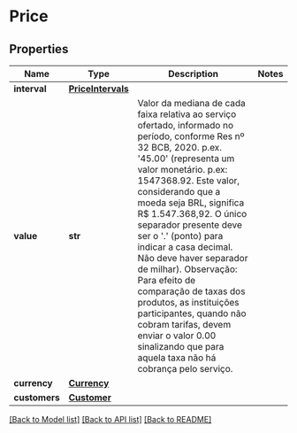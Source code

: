 # Price

## Properties
Name | Type | Description | Notes
------------ | ------------- | ------------- | -------------
**interval** | [**PriceIntervals**](PriceIntervals.md) |  | 
**value** | **str** | Valor da mediana de cada faixa relativa ao serviço ofertado, informado no período, conforme Res nº 32 BCB, 2020. p.ex. &#x27;45.00&#x27; (representa um valor monetário. p.ex: 1547368.92. Este valor, considerando que a moeda seja BRL, significa R$ 1.547.368,92. O único separador presente deve ser o &#x27;.&#x27; (ponto) para indicar a casa decimal. Não deve haver separador de milhar).  Observação: Para efeito de comparação de taxas dos produtos, as instituições participantes, quando não cobram tarifas, devem enviar o valor 0.00 sinalizando que para aquela taxa não há cobrança pelo serviço.   | 
**currency** | [**Currency**](Currency.md) |  | 
**customers** | [**Customer**](Customer.md) |  | 

[[Back to Model list]](../README.md#documentation-for-models) [[Back to API list]](../README.md#documentation-for-api-endpoints) [[Back to README]](../README.md)

